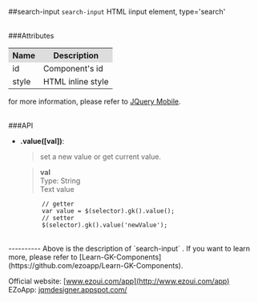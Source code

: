 ##search-input
`search-input` HTML iinput element, type='search'

<br/>
###Attributes
<table>

<tr>
<th style="background:#ddd;">Name</th>
<th style="background:#ddd;">Description</th>
</tr>

<tr>
<td>id</td>
<td>Component's id</td>
</tr>

<tr>
<td>style</td>
<td>HTML inline style</td>
</tr>

</table>

for more information, please refer to [JQuery Mobile](http://jquerymobile.com/).

<br/>
###API

- **.value([val])**:    
  	> set a new value or get current value.  

    > **val**  
    > Type: String  
    > Text value 

            // getter
            var value = $(selector).gk().value();
            // setter
			$(selector).gk().value('newValue');


<br/>
----------
Above is the description of `search-input` .  If you want to learn more, please refer to [Learn-GK-Components](https://github.com/ezoapp/Learn-GK-Components).  

Official website: [www.ezoui.com/app](http://www.ezoui.com/app)  
EZoApp: [jqmdesigner.appspot.com/](http://jqmdesigner.appspot.com/)




